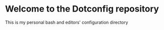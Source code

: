 # Welcome to the Dotconfig repository

This is my personal bash and editors' configuration directory

